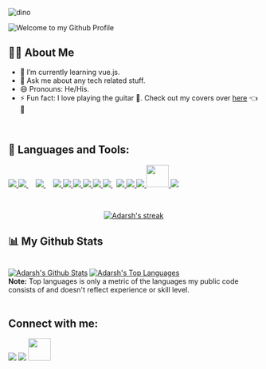 ![dino](https://user-images.githubusercontent.com/44509204/143417860-22d22291-ad13-4342-861a-0f4001ac7bb3.gif)


<img src="https://github.com/BrunnerLivio/brunnerlivio/blob/master/images/welcome.png?raw=true" style="max-width: 100%;" alt="Welcome to my Github Profile" />



## 🙋‍♂️ About Me
- 🌱 I’m currently learning vue.js.
- 💬 Ask me about any tech related stuff.
- 😄 Pronouns: He/His.
- ⚡ Fun fact: I love playing the guitar 🎸. Check out my covers over <a href = "https://www.instagram.com/the_.guitarist._/">here</a>  👈🤘

<br/>

## 🚀 Languages and Tools:

<p align="left"> 
    <a href="https://reactjs.org/" target="_blank"> <img src="https://img.icons8.com/color/48/000000/react-native.png"/> </a>
    <a href="https://v3.vuejs.org/" style="padding-right:15px;" target="_blank"> <img src="https://img.icons8.com/color/48/000000/vue-js.png"/>
    <a href="https://www.djangoproject.com/" style="padding-right:15px;" target="_blank"> <img src="https://img.icons8.com/color/48/000000/django.png"/> </a> 
    <a href="https://www.w3.org/html/" target="_blank"> <img src="https://img.icons8.com/color/48/000000/html-5.png"/> </a> 
    <a href="https://www.w3schools.com/css/" target="_blank"> <img src="https://img.icons8.com/color/48/000000/css3.png"/> </a> 
     <a href="https://developer.mozilla.org/en-US/docs/Web/JavaScript" target="_blank"> <img src="https://img.icons8.com/color/48/000000/javascript.png"/> </a> 
    <a href="https://getbootstrap.com" target="_blank"> <img src="https://img.icons8.com/color/48/000000/bootstrap.png"/> </a> 
    <a href="https://www.python.org" target="_blank"> <img src="https://img.icons8.com/color/48/000000/python.png"/> </a>    
    <a href="https://www.tensorflow.org/" target="_blank"> <img src="https://img.icons8.com/color/50/000000/tensorflow.png"/> </a>   
    <a href="https://www.npmjs.com/" style="padding-left:8px;" target="_blank"> <img src="https://img.icons8.com/color/50/000000/npm.png"/> </a>   
    <a href="https://firebase.google.com/" target="_blank"> <img src="https://img.icons8.com/color/48/000000/firebase.png"/> </a> 
    <a href="https://www.adobe.com/in/products/xd.html" target="_blank"> <img src="https://img.icons8.com/color/48/000000/adobe-xd.png"/> </a> 
    <a href="https://www.figma.com" target="_blank"> <img src="https://img.icons8.com/plasticine/100/000000/figma.png"/ width="45" height="45"> </a> 
    <a href="https://git-scm.com/" target="_blank"> <img src="https://img.icons8.com/color/48/000000/git.png"/> </a> 
</p>

<!-- [![React Badge](https://img.shields.io/badge/-React-61DBFB?style=for-the-badge&labelColor=black&logo=react&logoColor=61DBFB)](#)  [![Javascript Badge](https://img.shields.io/badge/-Javascript-F0DB4F?style=for-the-badge&labelColor=black&logo=javascript&logoColor=F0DB4F)](#) [![Typescript Badge](https://img.shields.io/badge/-Typescript-007acc?style=for-the-badge&labelColor=black&logo=typescript&logoColor=007acc)](#) [![Nodejs Badge](https://img.shields.io/badge/-Nodejs-3C873A?style=for-the-badge&labelColor=black&logo=node.js&logoColor=3C873A)](#) [![GraphQL Badge](https://img.shields.io/badge/-GraphQl-e535ab?style=for-the-badge&labelColor=black&logo=node.js&logoColor=e535ab)](#) -->
<br/>

<p align="center">
    <a href="https://github.com/Adarsh88/github-readme-streak-stats">
        <img title="🔥 Get streak stats for your profile at git.io/streak-stats" alt="Adarsh's streak" src="https://github-readme-streak-stats.herokuapp.com/?user=Adarsh88&theme=black-ice&hide_border=true&stroke=0000&background=060A0CD0"/>
    </a>
</p>

## 📊 My Github Stats

  <br/>
    <a href="https://github.com/Adarsh88/github-readme-stats"><img alt="Adarsh's Github Stats" src="https://github-readme-stats.vercel.app/api?username=Adarsh88&show_icons=true&count_private=true&theme=react&hide_border=true&bg_color=0D1117" /></a>
  <a href="https://github.com/Adarsh88/github-readme-stats"><img alt="Adarsh's Top Languages" src="https://github-readme-stats.vercel.app/api/top-langs/?username=Adarsh88&langs_count=8&count_private=true&layout=compact&theme=react&hide_border=true&bg_color=0D1117" /></a>
  <br/>
  <b>Note:</b> Top languages is only a metric of the languages my public code consists of and doesn't reflect experience or skill level.


<br/>
<br/>


## Connect with me:
<p align="left">

<a href = "https://www.linkedin.com/in/adarsh-narayanan-44b31575/" target="_blank"><img src="https://img.icons8.com/fluent/48/000000/linkedin.png"/></a>
<a href = "https://www.instagram.com/the_.guitarist._/"><img src="https://img.icons8.com/fluent/48/000000/instagram-new.png"/></a>
<a href = "https://www.facebook.com/AAApod/"> <img src="https://img.icons8.com/fluent/100/000000/facebook-new.png" width="45" height="45"/></a>

</p>


